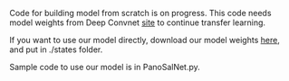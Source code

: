 Code for building model from scratch is on progress. This code needs model weights from Deep Convnet [site]( https://github.com/imatge-upc/saliency-2016-cvpr) to continue transfer learning.

If you want to use our model directly, download our model weights  [here](https://www.dropbox.com/sh/aizk2ku56xjd22u/AAD0NJ4J5jeSWM1wJxZAYbLda?dl=0), and put in ./states folder.

Sample code to use our model is in PanoSalNet.py.
